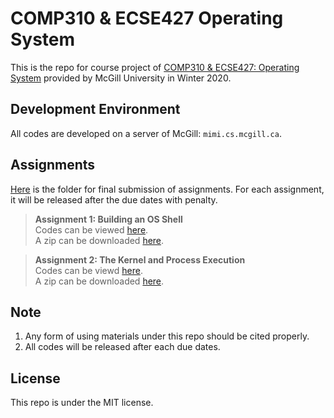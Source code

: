 # **COMP310 & ECSE427 Operating System**  
This is the repo for course project of [COMP310 & ECSE427: Operating System](https://www.mcgill.ca/study/2019-2020/courses/comp-310) provided by McGill University in Winter 2020.   

## Development Environment  
All codes are developed on a server of McGill: `mimi.cs.mcgill.ca`.  

## Assignments  
[Here](https://github.com/Catosine/COMP310-ECSE427-Operating-System/raw/master/assignments) is the folder for final submission of assignments. For each assignment, it will be released after the due dates with penalty.  
> **Assignment 1: Building an OS Shell**    
> Codes can be viewed [here](https://github.com/Catosine/COMP310-ECSE427-Operating-System/tree/ec92eec14dff39225b75a7029a75d193a803eb02/shell).  
> A zip can be downloaded [here](https://github.com/Catosine/COMP310-ECSE427-Operating-System/raw/master/assignments/ecse427_comp310_assignment1.zip).  

> **Assignment 2: The Kernel and Process Execution**  
> Codes can be viewd [here](https://github.com/Catosine/COMP310-ECSE427-Operating-System/tree/2976d1cc956d00c29765fb4ff6c0a4ddfae5c8a0/HarmonyOS).  
> A zip can be downloaded [here](https://github.com/Catosine/COMP310-ECSE427-Operating-System/blob/master/assignments/ecse427_comp310_assignment2.zip).  

## Note  
1. Any form of using materials under this repo should be cited properly.  
2. All codes will be released after each due dates.  

## License  
This repo is under the MIT license. 